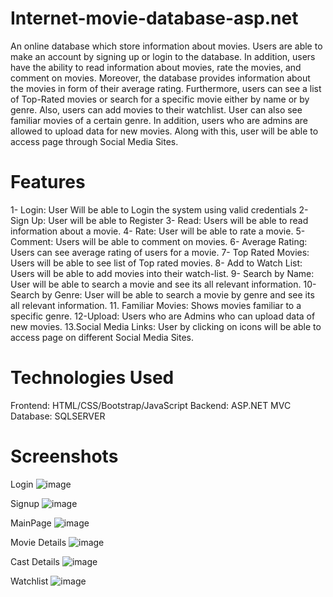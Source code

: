 # Internet-movie-database-asp.net
An online database which store information about movies. Users are able to make an account by signing up or login to the database. In addition, users have the ability to read information about movies, rate the movies, and comment on movies. Moreover, the database provides information about the movies in form of their average rating. Furthermore, users can see a list of Top-Rated movies or search for a specific movie either by name or by genre. Also, users can add movies to their watchlist. User can also see familiar movies of a certain genre. In addition, users who are admins are allowed to upload data for new movies. Along with this, user will be able to access page through Social Media Sites.

# Features
1-	Login: User Will be able to Login the system using valid credentials
2-	Sign Up: User will be able to Register 
3-	Read: Users will be able to read information about a movie.
4-	Rate: User will be able to rate a movie.
5-	Comment: Users will be able to comment on movies.
6-	Average Rating: Users can see average rating of users for a movie.
7-	Top Rated Movies: Users will be able to see list of Top rated movies.
8-	Add to Watch List: Users will be able to add movies into their watch-list.
9-	Search by Name: User will be able to search a movie and see its all relevant information.
10-Search by Genre:  User will be able to search a movie by genre and see its all relevant information.
11. Familiar Movies: Shows movies familiar to a specific genre.
12-Upload: Users who are Admins who can upload data of new movies.
13.Social Media Links: User by clicking on icons will be able to access page on different Social Media Sites.

# Technologies Used
Frontend: HTML/CSS/Bootstrap/JavaScript Backend: ASP.NET MVC Database: SQLSERVER

# Screenshots

Login
![image](https://user-images.githubusercontent.com/52096838/121323383-354ccd80-c929-11eb-803c-fca6f99ee0f0.png)

Signup
![image](https://user-images.githubusercontent.com/52096838/121323439-43025300-c929-11eb-998b-b4381255192e.png)

MainPage
![image](https://user-images.githubusercontent.com/52096838/121323634-6a592000-c929-11eb-908e-1e46d12f9466.png)

Movie Details
![image](https://user-images.githubusercontent.com/52096838/121323721-8066e080-c929-11eb-9e6d-be899f938623.png)

Cast Details
![image](https://user-images.githubusercontent.com/52096838/121323878-a1c7cc80-c929-11eb-84f0-f023e4dfef6e.png)

Watchlist
![image](https://user-images.githubusercontent.com/52096838/121323975-b86e2380-c929-11eb-9cc6-660c72678c26.png)

